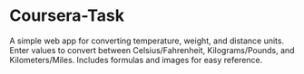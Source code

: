 # Coursera-Task
A simple web app for converting temperature, weight, and distance units. Enter values to convert between Celsius/Fahrenheit, Kilograms/Pounds, and Kilometers/Miles. Includes formulas and images for easy reference.
